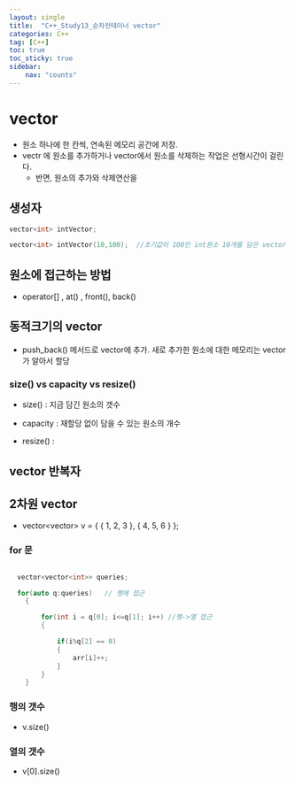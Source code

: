 ```yaml
---
layout: single
title:  "C++_Study13_순차컨테이너 vector"
categories: C++
tag: [C++]
toc: true
toc_sticky: true
sidebar:
    nav: "counts"
---
```


# vector
   
* 원소 하나에 한 칸씩, 연속된 메모리 공간에 저장.
* vectr 에 원소를 추가하거나 vector에서 원소를 삭제하는 작업은 선형시간이 걸린다.
    * 반면, 원소의 추가와 삭제연산을 
   
## 생성자
   
```cpp   
vector<int> intVector;

vector<int> intVector(10,100);  //초기값이 100인 int원소 10개를 담은 vector 생성

```
## 원소에 접근하는 방법

* operator[] , at() , front(), back()


## 동적크기의 vector

* push_back() 메서드로 vector에 추가. 새로 추가한 원소에 대한 메모리는 vector가 알아서 할당

### size() vs capacity vs resize()

* size() : 지금 담긴 원소의 갯수
   
* capacity : 재할당 없이 담을 수 있는 원소의 개수 

* resize() : 

## vector 반복자


## 2차원 vector
   
* vector<vector<int>> v = { { 1, 2, 3 }, { 4, 5, 6 } };

### for 문

```cpp

  vector<vector<int>> queries;

  for(auto q:queries)   // 행에 접근
    {

        for(int i = q[0]; i<=q[1]; i++) //행->열 접근
        {

            if(i%q[2] == 0)
            {
                arr[i]++;
            }
        }
    }

```

### 행의 갯수
   
* v.size()
   
### 열의 갯수
   
* v[0].size()   


